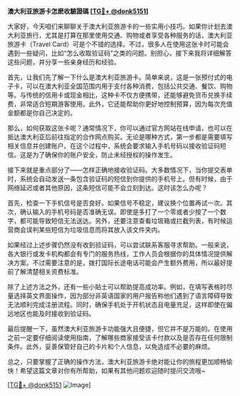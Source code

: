 **澳大利亚旅游卡怎麽收驗證碼 [[TG💪+ @donk5151](https://t.me/s/donk5151)]**

大家好，今天咱们来聊聊关于澳大利亚旅游卡的一些实用小技巧。如果你计划去澳大利亚旅行，尤其是打算在那里使用交通、购物或者享受各种服务的话，澳大利亚旅游卡（Travel Card）可是个不错的选择。不过，很多人在使用这张卡时可能会遇到一些疑问，比如“怎么收取验证码”之类的问题。别担心，接下来我将详细解答这些问题，并分享一些亲身经历和经验。

首先，让我们先了解一下什么是澳大利亚旅游卡。简单来说，这是一张预付式的电子卡，可以在澳大利亚全国范围内用于支付各种消费，包括公共交通、餐饮、购物等。与传统的信用卡或现金相比，这种卡不仅方便携带，还能够避免货币兑换手续费，非常适合短期游客使用。此外，它还能帮助你更好地控制预算，因为每次充值金额都是你自己决定的。

那么，如何获取这张卡呢？通常情况下，你可以通过官方网站在线申请，也可以在抵达澳大利亚后前往指定的合作网点购买。无论是哪种方式，第一步都是需要填写相关信息并创建账户。在这个过程中，系统会要求输入手机号码以接收验证码短信。这是为了确保你的账户安全，防止未经授权的操作发生。

接下来就是重点部分了——怎样正确地接收验证码。大多数情况下，当你提交表单时，系统会自动发送一条包含验证码的短信到你提供的手机号上。但有时候，由于网络延迟或者其他原因，这条短信可能不会立刻到达。这时该怎么办呢？

首先，检查一下手机信号是否良好。如果信号不稳定，建议换个位置再试一次。其次，确认输入的手机号码是否准确无误。即使是多打了一个零或者少按了一个数字，都可能导致短信无法送达。另外，还要注意查看垃圾箱或拦截列表，有时候运营商会误判某些短信为垃圾信息而将其放入该文件夹内。

如果经过上述步骤仍然没有收到验证码，可以尝试联系客服寻求帮助。一般来说，各大银行或发卡机构都会有专门的服务热线，工作人员会根据你的具体情况提供解决方案。不过需要注意的是，拨打国际长途电话可能会产生额外费用，所以最好提前了解清楚相关资费标准。

除了上述方法之外，还有一些小贴士可以帮助提高成功率。例如，在填写表格时尽量选择英文界面操作，因为部分非英语国家的用户报告称他们遇到了语言障碍导致无法顺利完成注册流程。同时，确保手机处于开机状态且电量充足，这样即使在偏远地区也能及时接收到验证码。

最后提醒一下，虽然澳大利亚旅游卡功能强大且便捷，但它并不是万能的。在使用之前一定要仔细阅读使用指南，了解哪些商家接受该卡付款以及是否存在任何限制条件。此外，妥善保管好自己的卡片和个人信息，以免造成不必要的麻烦。

总之，只要掌握了正确的操作方法，澳大利亚旅游卡绝对能让你的旅程更加顺畅愉快！希望这篇文章对你有所帮助，如果有其他问题欢迎随时提问交流哦~ 

[[TG💪+ @donk5151](https://t.me/s/donk5151) ![Image](https://i.postimg.cc/rwNCRYN7/Snipaste-2025-04-30-17-27-05.png)]